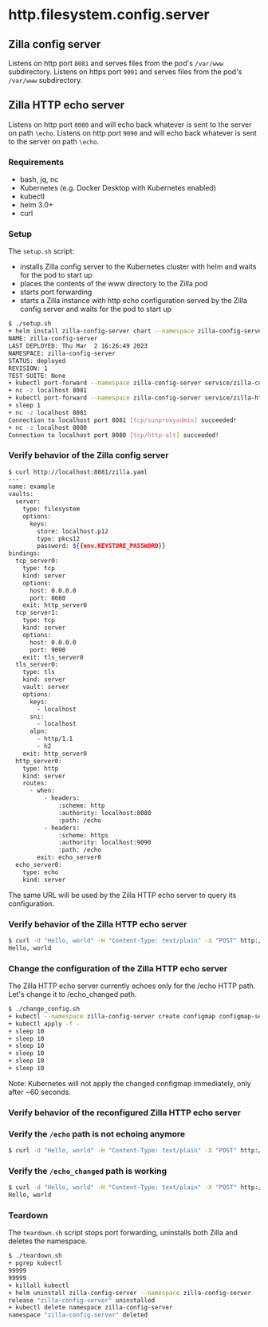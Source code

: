 # http.filesystem.config.server
## Zilla config server
Listens on http port `8081` and serves files from the pod's `/var/www` subdirectory.
Listens on https port `9091` and serves files from the pod's `/var/www` subdirectory.

## Zilla HTTP echo server
Listens on http port `8080` and will echo back whatever is sent to the server on path `\echo`.
Listens on http port `9090` and will echo back whatever is sent to the server on path `\echo`.

### Requirements

- bash, jq, nc
- Kubernetes (e.g. Docker Desktop with Kubernetes enabled)
- kubectl
- helm 3.0+
- curl

### Setup

The `setup.sh` script:
- installs Zilla config server to the Kubernetes cluster with helm and waits for the pod to start up
- places the contents of the www directory to the Zilla pod
- starts port forwarding
- starts a Zilla instance with http echo configuration served by the Zilla config server and waits for the pod to start up

```bash
$ ./setup.sh
+ helm install zilla-config-server chart --namespace zilla-config-server --create-namespace --wait
NAME: zilla-config-server
LAST DEPLOYED: Thu Mar  2 16:26:49 2023
NAMESPACE: zilla-config-server
STATUS: deployed
REVISION: 1
TEST SUITE: None
+ kubectl port-forward --namespace zilla-config-server service/zilla-config 8081 9091
+ nc -z localhost 8081
+ kubectl port-forward --namespace zilla-config-server service/zilla-http 8080 9090
+ sleep 1
+ nc -z localhost 8081
Connection to localhost port 8081 [tcp/sunproxyadmin] succeeded!
+ nc -z localhost 8080
Connection to localhost port 8080 [tcp/http-alt] succeeded!
```

### Verify behavior of the Zilla config server

```bash
$ curl http://localhost:8081/zilla.yaml
---
name: example
vaults:
  server:
    type: filesystem
    options:
      keys:
        store: localhost.p12
        type: pkcs12
        password: ${{env.KEYSTORE_PASSWORD}}
bindings:
  tcp_server0:
    type: tcp
    kind: server
    options:
      host: 0.0.0.0
      port: 8080
    exit: http_server0
  tcp_server1:
    type: tcp
    kind: server
    options:
      host: 0.0.0.0
      port: 9090
    exit: tls_server0
  tls_server0:
    type: tls
    kind: server
    vault: server
    options:
      keys:
        - localhost
      sni:
        - localhost
      alpn:
        - http/1.1
        - h2
    exit: http_server0
  http_server0:
    type: http
    kind: server
    routes:
      - when:
          - headers:
              :scheme: http
              :authority: localhost:8080
              :path: /echo
          - headers:
              :scheme: https
              :authority: localhost:9090
              :path: /echo
        exit: echo_server0
  echo_server0:
    type: echo
    kind: server
```
The same URL will be used by the Zilla HTTP echo server to query its configuration.

### Verify behavior of the Zilla HTTP echo server

```bash
$ curl -d "Hello, world" -H "Content-Type: text/plain" -X "POST" http://localhost:8080/echo
Hello, world
```

### Change the configuration of the Zilla HTTP echo server
The Zilla HTTP echo server currently echoes only for the /echo HTTP path. Let's change it to /echo_changed path.

```bash
$ ./change_config.sh
+ kubectl --namespace zilla-config-server create configmap configmap-served --from-file zilla.yaml -o yaml --dry-run=client
+ kubectl apply -f -
+ sleep 10
+ sleep 10
+ sleep 10
+ sleep 10
+ sleep 10
+ sleep 10
```
Note: Kubernetes will not apply the changed configmap immediately, only after ~60 seconds.

### Verify behavior of the reconfigured Zilla HTTP echo server

### Verify the `/echo` path is not echoing anymore
```bash
$ curl -d "Hello, world" -H "Content-Type: text/plain" -X "POST" http://localhost:8080/echo

```
### Verify the `/echo_changed` path is working
```bash
$ curl -d "Hello, world" -H "Content-Type: text/plain" -X "POST" http://localhost:8080/echo_changed
Hello, world
```
### Teardown

The `teardown.sh` script stops port forwarding, uninstalls both Zilla and deletes the namespace.

```bash
$ ./teardown.sh
+ pgrep kubectl
99999
99999
+ killall kubectl
+ helm uninstall zilla-config-server --namespace zilla-config-server
release "zilla-config-server" uninstalled
+ kubectl delete namespace zilla-config-server
namespace "zilla-config-server" deleted
```
